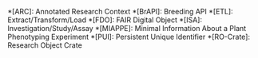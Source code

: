 *[ARC]: Annotated Research Context
*[BrAPI]: Breeding API
*[ETL]: Extract/Transform/Load
*[FDO]: FAIR Digital Object
*[ISA]: Investigation/Study/Assay
*[MIAPPE]: Minimal Information About a Plant Phenotyping Experiment
*[PUI]: Persistent Unique Identifier
*[RO-Crate]: Research Object Crate